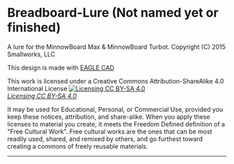# Breadboard-Lure (Not named yet or finished)
A lure for the MinnowBoard Max & MinnowBoard Turbot.  Copyright (C) 2015 Smallworks, LLC

This design is made with [EAGLE CAD](http://www.cadsoftusa.com/eagle-pcb-design-software/about-eagle/) 

This work is licensed under a Creative Commons Attribution-ShareAlike 4.0 International License
[![Licensing CC BY-SA 4.0](http://i.creativecommons.org/l/by-sa/4.0/88x31.png)  
*Licensing CC BY-SA 4.0*](http://creativecommons.org/licenses/by-sa/4.0/)

It may be used for Educational, Personal, or Commercial Use, provided you keep these notices,
attribution, and share-alike. When you apply these licenses to material you create, 
it meets the Freedom Defined definition of a "Free Cultural Work". 
Free cultural works are the ones that can be most readily used, shared, 
and remixed by others, and go furthest toward creating a commons of freely reusable materials.

-------------------------------------------------------------------------------------------